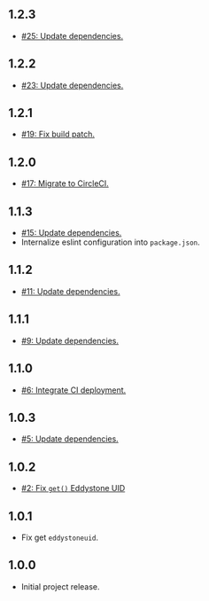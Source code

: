 ## 1.2.3
* [#25: Update dependencies.](https://github.com/haensl/beacon-tool/issues/25)

## 1.2.2
* [#23: Update dependencies.](https://github.com/haensl/beacon-tool/issues/23)

## 1.2.1
* [#19: Fix build patch.](https://github.com/haensl/beacon-tool/issues/19)

## 1.2.0
* [#17: Migrate to CircleCI.](https://github.com/haensl/beacon-tool/issues/17)

## 1.1.3
* [#15: Update dependencies.](https://github.com/haensl/beacon-tool/issues/15)
* Internalize eslint configuration into `package.json`.

## 1.1.2
* [#11: Update dependencies.](https://github.com/haensl/beacon-tool/issues/11)

## 1.1.1
* [#9: Update dependencies.](https://github.com/haensl/beacon-tool/issues/9)

## 1.1.0
* [#6: Integrate CI deployment.](https://github.com/haensl/beacon-tool/issues/6)

## 1.0.3
* [#5: Update dependencies.](https://github.com/haensl/beacon-tool/issues/5)

## 1.0.2
* [#2: Fix `get()` Eddystone UID](https://github.com/haensl/beacon-tool/issues/2)

## 1.0.1
* Fix get `eddystoneuid`.

## 1.0.0
* Initial project release.
